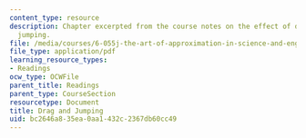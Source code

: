 ```yaml
---
content_type: resource
description: Chapter excerpted from the course notes on the effect of drag on fleas
  jumping.
file: /media/courses/6-055j-the-art-of-approximation-in-science-and-engineering-spring-2008/bc2646a835ea0aa1432c2367db60cc49_mar03.pdf
file_type: application/pdf
learning_resource_types:
- Readings
ocw_type: OCWFile
parent_title: Readings
parent_type: CourseSection
resourcetype: Document
title: Drag and Jumping
uid: bc2646a8-35ea-0aa1-432c-2367db60cc49
---
```

